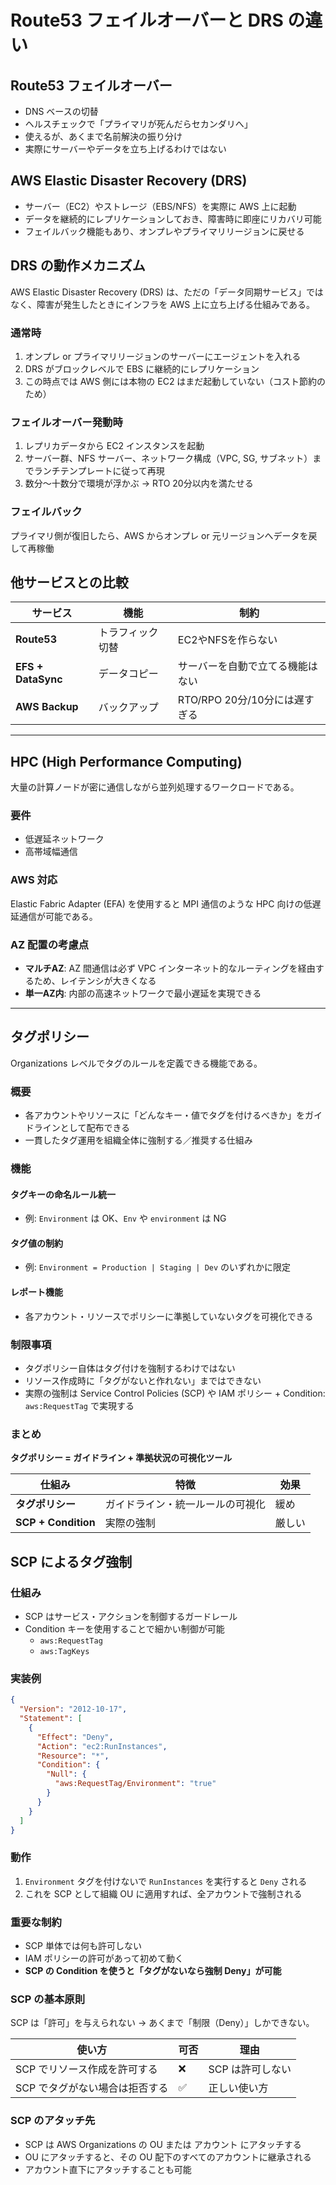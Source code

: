 # Route53 フェイルオーバーと DRS の違い

## Route53 フェイルオーバー

- DNS ベースの切替
- ヘルスチェックで「プライマリが死んだらセカンダリへ」
- 使えるが、あくまで名前解決の振り分け
- 実際にサーバーやデータを立ち上げるわけではない

## AWS Elastic Disaster Recovery (DRS)

- サーバー（EC2）やストレージ（EBS/NFS）を実際に AWS 上に起動
- データを継続的にレプリケーションしておき、障害時に即座にリカバリ可能
- フェイルバック機能もあり、オンプレやプライマリリージョンに戻せる

## DRS の動作メカニズム

AWS Elastic Disaster Recovery (DRS) は、ただの「データ同期サービス」ではなく、障害が発生したときにインフラを AWS 上に立ち上げる仕組みである。

### 通常時

1. オンプレ or プライマリリージョンのサーバーにエージェントを入れる
2. DRS がブロックレベルで EBS に継続的にレプリケーション
3. この時点では AWS 側には本物の EC2 はまだ起動していない（コスト節約のため）

### フェイルオーバー発動時

1. レプリカデータから EC2 インスタンスを起動
2. サーバー群、NFS サーバー、ネットワーク構成（VPC, SG, サブネット）までランチテンプレートに従って再現
3. 数分〜十数分で環境が浮かぶ → RTO 20分以内を満たせる

### フェイルバック

プライマリ側が復旧したら、AWS からオンプレ or 元リージョンへデータを戻して再稼働

## 他サービスとの比較

| サービス | 機能 | 制約 |
|----------|------|------|
| **Route53** | トラフィック切替 | EC2やNFSを作らない |
| **EFS + DataSync** | データコピー | サーバーを自動で立てる機能はない |
| **AWS Backup** | バックアップ | RTO/RPO 20分/10分には遅すぎる |

---

## HPC (High Performance Computing)

大量の計算ノードが密に通信しながら並列処理するワークロードである。

### 要件
- 低遅延ネットワーク
- 高帯域幅通信

### AWS 対応
Elastic Fabric Adapter (EFA) を使用すると MPI 通信のような HPC 向けの低遅延通信が可能である。

### AZ 配置の考慮点
- **マルチAZ**: AZ 間通信は必ず VPC インターネット的なルーティングを経由するため、レイテンシが大きくなる
- **単一AZ内**: 内部の高速ネットワークで最小遅延を実現できる

---

## タグポリシー

Organizations レベルでタグのルールを定義できる機能である。

### 概要
- 各アカウントやリソースに「どんなキー・値でタグを付けるべきか」をガイドラインとして配布できる
- 一貫したタグ運用を組織全体に強制する／推奨する仕組み

### 機能

#### タグキーの命名ルール統一
- 例: `Environment` は OK、`Env` や `environment` は NG

#### タグ値の制約
- 例: `Environment = Production | Staging | Dev` のいずれかに限定

#### レポート機能
- 各アカウント・リソースでポリシーに準拠していないタグを可視化できる

### 制限事項
- タグポリシー自体はタグ付けを強制するわけではない
- リソース作成時に「タグがないと作れない」まではできない
- 実際の強制は Service Control Policies (SCP) や IAM ポリシー + Condition: `aws:RequestTag` で実現する

### まとめ
**タグポリシー = ガイドライン + 準拠状況の可視化ツール**

| 仕組み | 特徴 | 効果 |
|--------|------|------|
| **タグポリシー** | ガイドライン・統一ルールの可視化 | 緩め |
| **SCP + Condition** | 実際の強制 | 厳しい |

## SCP によるタグ強制

### 仕組み
- SCP はサービス・アクションを制御するガードレール
- Condition キーを使用することで細かい制御が可能
  - `aws:RequestTag`
  - `aws:TagKeys`

### 実装例

```json
{
  "Version": "2012-10-17",
  "Statement": [
    {
      "Effect": "Deny",
      "Action": "ec2:RunInstances",
      "Resource": "*",
      "Condition": {
        "Null": {
          "aws:RequestTag/Environment": "true"
        }
      }
    }
  ]
}
```

### 動作
1. `Environment` タグを付けないで `RunInstances` を実行すると `Deny` される
2. これを SCP として組織 OU に適用すれば、全アカウントで強制される

### 重要な制約
- SCP 単体では何も許可しない
- IAM ポリシーの許可があって初めて動く
- **SCP の Condition を使うと「タグがないなら強制 Deny」が可能**

### SCP の基本原則

SCP は「許可」を与えられない → あくまで「制限（Deny）」しかできない。

| 使い方 | 可否 | 理由 |
|--------|------|------|
| SCP でリソース作成を許可する | ❌ | SCP は許可しない |
| SCP でタグがない場合は拒否する | ✅ | 正しい使い方 |

### SCP のアタッチ先

- SCP は AWS Organizations の OU または アカウント にアタッチする
- OU にアタッチすると、その OU 配下のすべてのアカウントに継承される
- アカウント直下にアタッチすることも可能